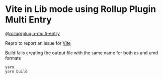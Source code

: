 # Vite in Lib mode using Rollup Plugin Multi Entry

[@rollup/plugin-multi-entry](https://github.com/rollup/plugins/tree/master/packages/multi-entry)

Repro to report an issue for [Vite](https://github.com/vitejs/vite)

Build fails creating the output file with the same name for both es and umd formats
```
yarn
yarn build
```
